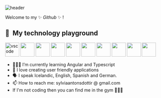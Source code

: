 
![header](https://capsule-render.vercel.app/api?type=wave&color=gradient&height=300&section=header&text=Hello%20there👋&fontSize=50)

Welcome to my ✨ _Github_ ✨ !

<h2> 🚀 &nbsp;My technology playground</h2>
<p align="left">
<img src="https://cdn.jsdelivr.net/gh/devicons/devicon/icons/vscode/vscode-original.svg" alt="vscode" width="45" height="45"/>
<img src="https://cdn.jsdelivr.net/gh/devicons/devicon/icons/html5/html5-original.svg" width="45" height="45"/>
<img src="https://cdn.jsdelivr.net/gh/devicons/devicon/icons/css3/css3-original.svg" width="45" height="45"/>
  <img src="https://cdn.jsdelivr.net/gh/devicons/devicon/icons/bootstrap/bootstrap-original.svg" width="45" height="45"/>

<img src="https://cdn.jsdelivr.net/gh/devicons/devicon/icons/react/react-original.svg" width="45" height="45"/>
<img src="https://cdn.jsdelivr.net/gh/devicons/devicon/icons/angularjs/angularjs-original.svg" width="45" height="45" />
<img src="https://cdn.jsdelivr.net/gh/devicons/devicon/icons/mongodb/mongodb-original.svg" width="45" height="45"/>
<img src="https://cdn.jsdelivr.net/gh/devicons/devicon/icons/codepen/codepen-plain.svg" width="45" height="45" />
<img src="https://cdn.jsdelivr.net/gh/devicons/devicon/icons/wordpress/wordpress-original.svg" width="45" height="45"/>
<img src="https://cdn.jsdelivr.net/gh/devicons/devicon/icons/firebase/firebase-plain.svg" width="45" height="45" />



</p>


- 👩🏻‍💻 I’m currently learning Angular and Typescript
- 💬 I love creating user friendly applications
- 🗣️ I speak Icelandic, English, Spanish and German.
- 📫 How to reach me: sylviaantonsdottir @ gmail.com
- If I'm not coding then you can find me in the gym 🏋🏽‍♀️
